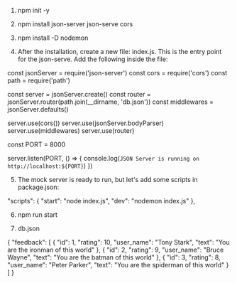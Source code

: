 1.  npm init -y

2.  npm install json-server json-serve cors

3.  npm install -D nodemon

4.  After the installation, create a new file: index.js. This is the entry point for the json-serve. Add the following inside the file:

const jsonServer = require('json-server')
const cors = require('cors')
const path = require('path')

const server = jsonServer.create()
const router = jsonServer.router(path.join(\_\_dirname, 'db.json'))
const middlewares = jsonServer.defaults()

server.use(cors())
server.use(jsonServer.bodyParser)
server.use(middlewares)
server.use(router)

const PORT = 8000

server.listen(PORT, () => {
console.log(`JSON Server is running on http://localhost:${PORT}`)
})

5. The mock server is ready to run, but let's add some scripts in package.json:

"scripts": {
"start": "node index.js",
"dev": "nodemon index.js"
},

6.  npm run start

7.  db.json

{
"feedback": [
{
"id": 1,
"rating": 10,
"user_name": "Tony Stark",
"text": "You are the ironman of this world"
},
{
"id": 2,
"rating": 9,
"user_name": "Bruce Wayne",
"text": "You are the batman of this world"
},
{
"id": 3,
"rating": 8,
"user_name": "Peter Parker",
"text": "You are the spiderman of this world"
}
]
}
